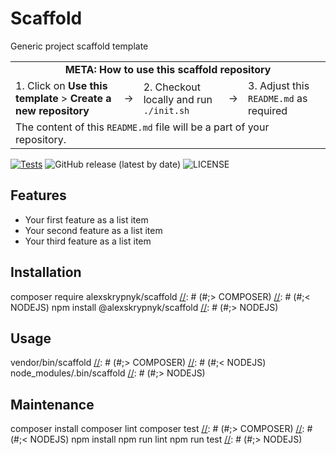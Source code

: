 # Scaffold

Generic project scaffold template

[//]: # (#;< META)

<table>
  <tr>
    <td colspan="5" align="center"><strong>META: How to use this scaffold repository</strong></td>
  </tr>
  <tr>
    <td>1. Click on <strong>Use this template</strong> > <strong>Create a new repository</strong></td>
    <td> → </td>
    <td>2. Checkout locally and run <code>./init.sh</code></td> 
    <td> → </td>
    <td>3. Adjust this <code>README.md</code> as required</td>
  </tr>
  <tr>
    <td colspan="5">The content of this <code>README.md</code> file will be a part of your repository.</td>
  </tr>
</table>

[//]: # (#;> META)

[![Tests](https://github.com/AlexSkrypnyk/scaffold/actions/workflows/tests.yml/badge.svg)](https://github.com/AlexSkrypnyk/scaffold/actions/workflows/tests.yml)
![GitHub release (latest by date)](https://img.shields.io/github/v/release/AlexSkrypnyk/scaffold)
![LICENSE](https://img.shields.io/github/license/AlexSkrypnyk/scaffold)

## Features

- Your first feature as a list item
- Your second feature as a list item
- Your third feature as a list item

## Installation
[//]: # (#;< COMPOSER)
    composer require alexskrypnyk/scaffold
[//]: # (#;> COMPOSER)
[//]: # (#;< NODEJS)
    npm install @alexskrypnyk/scaffold
[//]: # (#;> NODEJS)

## Usage
[//]: # (#;< COMPOSER)
    vendor/bin/scaffold
[//]: # (#;> COMPOSER)
[//]: # (#;< NODEJS)
    node_modules/.bin/scaffold
[//]: # (#;> NODEJS)

## Maintenance
[//]: # (#;< COMPOSER)
    composer install
    composer lint
    composer test
[//]: # (#;> COMPOSER)
[//]: # (#;< NODEJS)
    npm install
    npm run lint
    npm run test
[//]: # (#;> NODEJS)
